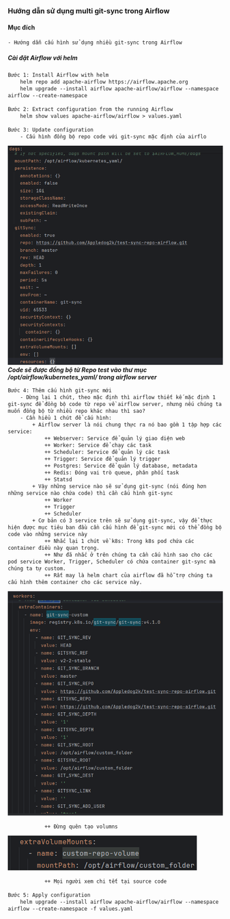 ### Hướng dẫn sử dụng multi git-sync trong Airflow

#### Mục đích
    - Hướng dẫn cấu hình sử dụng nhiều git-sync trong Airflow
##### Cài đặt Airflow với helm
    Bước 1: Install Airflow with helm
        helm repo add apache-airflow https://airflow.apache.org
        helm upgrade --install airflow apache-airflow/airflow --namespace airflow --create-namespace
    
    Bước 2: Extract configuration from the running Airflow
        helm show values apache-airflow/airflow > values.yaml

    Bước 3: Update configuration
        - Cấu hình đồng bộ repo code với git-sync mặc định của airflo
![img_1.png](img_1.png)
        _**Code sẽ được đồng bộ từ Repo test vào thư mục /opt/airflow/kubernetes_yaml/ trong airflow server**_

    Bước 4: Thêm cấu hình git-sync mới
        - Dừng lại 1 chút, theo mặc định thì airflow thiết kế mặc định 1 git-sync để đồng bộ code từ repo về airflow server, nhưng nếu chúng ta muốn đồng bộ từ nhiều repo khác nhau thì sao?
        - Cần hiểu 1 chút để cấu hình:
            + Airflow server là nói chung thực ra nó bao gồm 1 tập hợp các service:
                ++ Webserver: Service để quản lý giao diện web
                ++ Worker: Service để chạy các task
                ++ Scheduler: Service để quản lý các task
                ++ Trigger: Service để quản lý trigger
                ++ Postgres: Service để quản lý database, metadata
                ++ Redis: Đóng vai trò queue, phân phối task
                ++ Statsd 
            + Vậy những service nào sẽ sử dụng git-sync (nói đúng hơn những service nào chứa code) thì cần cấu hình git-sync
                ++ Worker
                ++ Trigger
                ++ Scheduler
            + Cơ bản có 3 service trên sẽ sử dụng git-sync, vậy để thực hiện được mục tiêu ban đầu cần cấu hình để git-sync mới có thể đồng bộ code vào những service này
                ++ Nhắc lại 1 chút về k8s: Trong k8s pod chứa các container điều này quan trọng.
                ++ Như đã nhắc ở trên chúng ta cần cấu hình sao cho các pod service Worker, Trigger, Scheduler có chứa container git-sync mà chúng ta tự custom.
                ++ Rất may là helm chart của airflow đã hỗ trợ chúng ta cấu hình thêm container cho các service này.
![img_2.png](img_2.png)

                ++ Đừng quên tạo volumns
![img_3.png](img_3.png)

                ++ Mọi người xem chi tết tại source code

    Bước 5: Apply configuration
        helm upgrade --install airflow apache-airflow/airflow --namespace airflow --create-namespace -f values.yaml